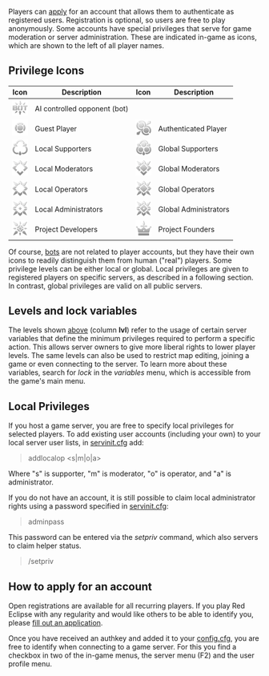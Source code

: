 Players can [apply](https://redeclipse.net/apply) for an account that allows them to authenticate as registered users. Registration is optional, so users are free to play anonymously. Some accounts have special privileges that serve for game moderation or server administration. These are indicated in-game as icons, which are shown to the left of all player names.

## Privilege Icons

Icon | Description | Icon | Description
-----|-------------|------|------------
| <img src="images/privs/bot.png" width="32px" height="32px" /> | AI controlled opponent (bot) | | | 
| <img src="images/privs/none.png" width="32px" height="32px" /> | Guest Player | <img src="images/privs/player.png" width="32px" height="32px" /> | Authenticated Player
| <img src="images/privs/localsupporter.png" width="32px" height="32px" /> | Local Supporters | <img src="images/privs/supporter.png" width="32px" height="32px" /> | Global Supporters
| <img src="images/privs/localmoderator.png" width="32px" height="32px" /> | Local Moderators | <img src="images/privs/moderator.png" width="32px" height="32px" /> | Global Moderators
| <img src="images/privs/localoperator.png" width="32px" height="32px" /> | Local Operators | <img src="images/privs/operator.png" width="32px" height="32px" /> | Global Operators
| <img src="images/privs/localadministrator.png" width="32px" height="32px" /> | Local Administrators | <img src="images/privs/administrator.png" width="32px" height="32px" /> | Global Administrators
| <img src="images/privs/developer.png" width="32px" height="32px" /> | Project Developers | <img src="images/privs/founder.png" width="32px" height="32px" /> | Project Founders

Of course, [bots](Bots) are not related to player accounts, but they have their own icons to readily distinguish them from human ("real") players. Some privilege levels can be either local or global. Local privileges are given to registered players on specific servers, as described in a following section. In contrast, global privileges are valid on all public servers.

## Levels and lock variables

The levels shown [above](#privilege-icons) (column **lvl**) refer to the usage of certain server variables that define the minimum privileges required to perform a specific action. This allows server owners to give more liberal rights to lower player levels. The same levels can also be used to restrict map editing, joining a game or even connecting to the server. To learn more about these variables, search for *lock* in the *variables* menu, which is accessible from the game's main menu.

## Local Privileges

If you host a game server, you are free to specify local privileges for selected players. To add existing user accounts (including your own) to your local server user lists, in [servinit.cfg](Server_Setup#Configuration_Files) add:

> addlocalop <handle> <s|m|o|a>

Where "s" is supporter, "m" is moderator, "o" is operator, and "a" is administrator.

If you do not have an account, it is still possible to claim local administrator rights using a password specified in [servinit.cfg](Server_Setup#Configuration_Files):

> adminpass <password> 

This password can be entered via the *setpriv* command, which also servers to claim helper status.

> /setpriv <password>

## How to apply for an account

Open registrations are available for all recurring players. If you play Red Eclipse with any regularity and would like others to be able to identify you, please [fill out an application](https://redeclipse.net/apply).

Once you have received an authkey and added it to your [config.cfg](Game-Settings#config.cfg), you are free to identify when connecting to a game server. For this you find a checkbox in two of the in-game menus, the server menu (F2) and the user profile menu.
